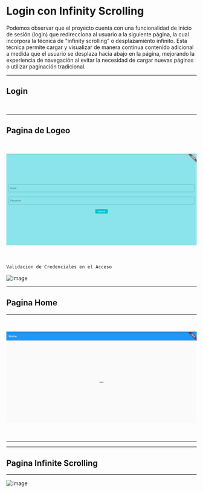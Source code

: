 # Login con Infinity Scrolling

Podemos observar que el proyecto cuenta con una funcionalidad de inicio de sesión (login) que redirecciona al usuario a la siguiente página, la cual incorpora la técnica de "infinity scrolling" o desplazamiento infinito. Esta técnica permite cargar y visualizar de manera continua contenido adicional a medida que el usuario se desplaza hacia abajo en la página, mejorando la experiencia de navegación al evitar la necesidad de cargar nuevas páginas o utilizar paginación tradicional.
<hr>

## Login

<br>

<hr>

## Pagina de Logeo

<br>

![Imagen Uno](img/cap1.png)

<br>

    Validacion de Credenciales en el Acceso
    
![image](https://github.com/Andineitor/flutter_login/assets/85330514/a62a1687-3c74-4973-81a5-45048b10b3cb)

<hr>

## Pagina Home

<hr>
<br>

![Imagen Uno](img/cap2.png)

<br>

<hr>

<hr>

## Pagina Infinite Scrolling

<hr>

![image](https://github.com/Andineitor/flutter_login/assets/85330514/d57e00d1-faed-4f82-b29f-bb841bb59649)

<br>








